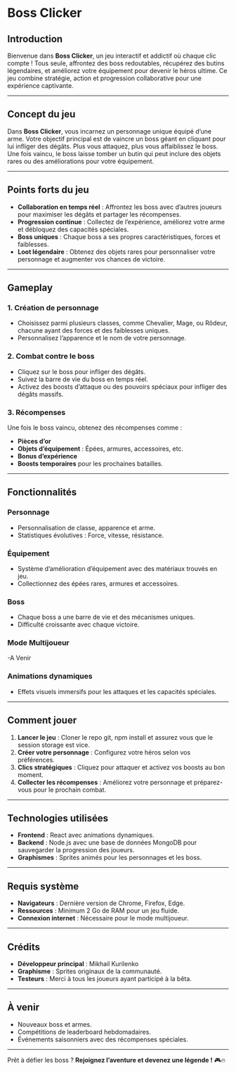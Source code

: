 # Boss Clicker

## Introduction
Bienvenue dans **Boss Clicker**, un jeu interactif et addictif où chaque clic compte ! Tous seule, affrontez des boss redoutables, récupérez des butins légendaires, et améliorez votre équipement pour devenir le héros ultime. Ce jeu combine stratégie, action et progression collaborative pour une expérience captivante.

---

## Concept du jeu
Dans **Boss Clicker**, vous incarnez un personnage unique équipé d’une arme. Votre objectif principal est de vaincre un boss géant en cliquant pour lui infliger des dégâts. Plus vous attaquez, plus vous affaiblissez le boss. Une fois vaincu, le boss laisse tomber un butin qui peut inclure des objets rares ou des améliorations pour votre équipement.

---

## Points forts du jeu
- **Collaboration en temps réel** : Affrontez les boss avec d’autres joueurs pour maximiser les dégâts et partager les récompenses.
- **Progression continue** : Collectez de l’expérience, améliorez votre arme et débloquez des capacités spéciales.
- **Boss uniques** : Chaque boss a ses propres caractéristiques, forces et faiblesses.
- **Loot légendaire** : Obtenez des objets rares pour personnaliser votre personnage et augmenter vos chances de victoire.

---

## Gameplay

### 1. Création de personnage
- Choisissez parmi plusieurs classes, comme Chevalier, Mage, ou Rôdeur, chacune ayant des forces et des faiblesses uniques.
- Personnalisez l’apparence et le nom de votre personnage.

### 2. Combat contre le boss
- Cliquez sur le boss pour infliger des dégâts.
- Suivez la barre de vie du boss en temps réel.
- Activez des boosts d’attaque ou des pouvoirs spéciaux pour infliger des dégâts massifs.

### 3. Récompenses
Une fois le boss vaincu, obtenez des récompenses comme :
- **Pièces d’or**
- **Objets d’équipement** : Épées, armures, accessoires, etc.
- **Bonus d’expérience**
- **Boosts temporaires** pour les prochaines batailles.

---

## Fonctionnalités

### Personnage
- Personnalisation de classe, apparence et arme.
- Statistiques évolutives : Force, vitesse, résistance.

### Équipement
- Système d’amélioration d’équipement avec des matériaux trouvés en jeu.
- Collectionnez des épées rares, armures et accessoires.

### Boss
- Chaque boss a une barre de vie et des mécanismes uniques.
- Difficulté croissante avec chaque victoire.

### Mode Multijoueur
-A Venir

### Animations dynamiques
- Effets visuels immersifs pour les attaques et les capacités spéciales.

---

## Comment jouer

1. **Lancer le jeu** : Cloner le repo git, npm install et assurez vous que le session storage est vice.
2. **Créer votre personnage** : Configurez votre héros selon vos préférences.
4. **Clics stratégiques** : Cliquez pour attaquer et activez vos boosts au bon moment.
5. **Collecter les récompenses** : Améliorez votre personnage et préparez-vous pour le prochain combat.

---

## Technologies utilisées
- **Frontend** : React avec animations dynamiques.
- **Backend** : Node.js avec une base de données MongoDB pour sauvegarder la progression des joueurs.
- **Graphismes** : Sprites animés pour les personnages et les boss.

---

## Requis système
- **Navigateurs** : Dernière version de Chrome, Firefox, Edge.
- **Ressources** : Minimum 2 Go de RAM pour un jeu fluide.
- **Connexion internet** : Nécessaire pour le mode multijoueur.

---

## Crédits
- **Développeur principal** : Mikhail Kurilenko
- **Graphisme** : Sprites originaux de la communauté.
- **Testeurs** : Merci à tous les joueurs ayant participé à la bêta.

---

## À venir
- Nouveaux boss et armes.
- Compétitions de leaderboard hebdomadaires.
- Événements saisonniers avec des récompenses spéciales.

---

Prêt à défier les boss ? **Rejoignez l’aventure et devenez une légende !** 🎮🔥
